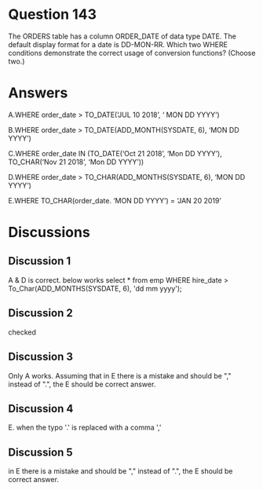 # Question 143
The ORDERS table has a column ORDER_DATE of data type DATE.
The default display format for a date is DD-MON-RR.
Which two WHERE conditions demonstrate the correct usage of conversion functions? (Choose two.)

# Answers
A.WHERE order_date > TO_DATE(‘JUL 10 2018’, ‘ MON DD YYYY’)

B.WHERE order_date > TO_DATE(ADD_MONTH(SYSDATE, 6), ‘MON DD YYYY’)

C.WHERE order_date IN (TO_DATE(‘Oct 21 2018’, ‘Mon DD YYYY’), TO_CHAR(‘Nov 21 2018’, ‘Mon DD YYYY’))

D.WHERE order_date > TO_CHAR(ADD_MONTHS(SYSDATE, 6), ‘MON DD YYYY’)

E.WHERE TO_CHAR(order_date. ‘MON DD YYYY’) = ‘JAN 20 2019’

# Discussions
## Discussion 1
A & D is correct. 
below works
select * from emp WHERE hire_date > To_Char(ADD_MONTHS(SYSDATE, 6), 'dd mm yyyy');

## Discussion 2
checked

## Discussion 3
Only A works. Assuming that in E there is a mistake and should be "," instead of ".", the E should be correct answer.

## Discussion 4
E. when the typo '.' is replaced with a comma ','

## Discussion 5
in E there is a mistake and should be "," instead of ".", the E should be correct answer.

